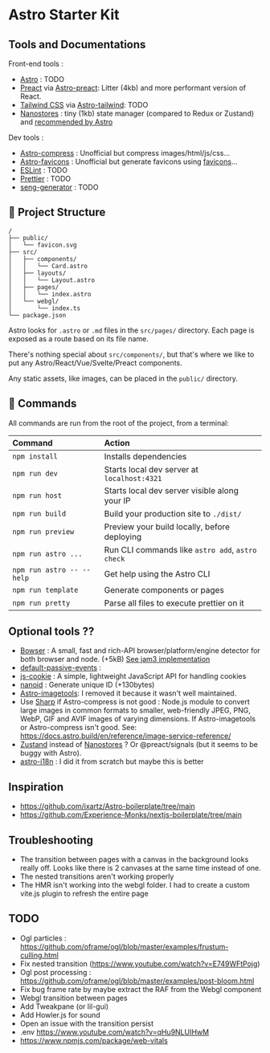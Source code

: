 # Astro Starter Kit

## Tools and Documentations

Front-end tools :

- [Astro](https://docs.astro.build) : TODO
- [Preact]() via [Astro-preact](): Litter (4kb) and more performant version of React.
- [Tailwind CSS]() via [Astro-tailwind](): TODO
- [Nanostores](https://github.com/nanostores/nanostores) : tiny (1kb) state manager (compared to Redux or Zustand) and [recommended by Astro](https://docs.astro.build/en/core-concepts/sharing-state/)

Dev tools :

- [Astro-compress](https://github.com/astro-community/AstroCompress) : Unofficial but compress images/html/js/css...
- [Astro-favicons](https://github.com/ACP-CODE/astro-favicons#readme) : Unofficial but generate favicons using [favicons](https://github.com/itgalaxy/favicons)...
- [ESLint]() : TODO
- [Prettier]() : TODO
- [seng-generator]() : TODO

## 🚀 Project Structure

```text
/
├── public/
│   └── favicon.svg
├── src/
│   ├── components/
│   │   └── Card.astro
│   ├── layouts/
│   │   └── Layout.astro
│   ├── pages/
│   │   └── index.astro
│   └── webgl/
│       └── index.ts
└── package.json
```

Astro looks for `.astro` or `.md` files in the `src/pages/` directory. Each page is exposed as a route based on its file name.

There's nothing special about `src/components/`, but that's where we like to put any Astro/React/Vue/Svelte/Preact components.

Any static assets, like images, can be placed in the `public/` directory.

## 🧞 Commands

All commands are run from the root of the project, from a terminal:

| Command                   | Action                                           |
| :------------------------ | :----------------------------------------------- |
| `npm install`             | Installs dependencies                            |
| `npm run dev`             | Starts local dev server at `localhost:4321`      |
| `npm run host`            | Starts local dev server visible along your IP    |
| `npm run build`           | Build your production site to `./dist/`          |
| `npm run preview`         | Preview your build locally, before deploying     |
| `npm run astro ...`       | Run CLI commands like `astro add`, `astro check` |
| `npm run astro -- --help` | Get help using the Astro CLI                     |
| `npm run template`        | Generate components or pages                     |
| `npm run pretty`          | Parse all files to execute prettier on it        |

## Optional tools ??

- [Bowser](https://github.com/bowser-js/bowser) : A small, fast and rich-API browser/platform/engine detector for both browser and node. (+5kB) [See jam3 implementation](https://github.com/Experience-Monks/nextjs-boilerplate/blob/main/src/utils/detect.ts)
- [default-passive-events](https://www.npmjs.com/package/default-passive-events) :
- [js-cookie](https://github.com/js-cookie/js-cookie#readme) : A simple, lightweight JavaScript API for handling cookies
- [nanoid](https://www.npmjs.com/package/nanoid) : Generate unique ID (+130bytes)
- [Astro-imagetools](https://astro-imagetools-docs.vercel.app/en/components/Img): I removed it because it wasn't well maintained.
- Use [Sharp](https://www.npmjs.com/package/sharp) if Astro-compress is not good : Node.js module to convert large images in common formats to smaller, web-friendly JPEG, PNG, WebP, GIF and AVIF images of varying dimensions. If Astro-imagetools or Astro-compress isn't good. See: https://docs.astro.build/en/reference/image-service-reference/
- [Zustand](https://docs.pmnd.rs/zustand/getting-started/introduction) instead of [Nanostores](https://github.com/nanostores/nanostores) ? Or @preact/signals (but it seems to be buggy with Astro).
- [astro-i18n](https://github.com/Alexandre-Fernandez/astro-i18n/tree/main) : I did it from scratch but maybe this is better

## Inspiration

- https://github.com/ixartz/Astro-boilerplate/tree/main
- https://github.com/Experience-Monks/nextjs-boilerplate/tree/main

## Troubleshooting

- The transition between pages with a canvas in the background looks really off. Looks like there is 2 canvases at the same time instead of one.
- The nested transitions aren't working properly
- The HMR isn't working into the webgl folder. I had to create a custom vite.js plugin to refresh the entire page

## TODO

- Ogl particles : https://github.com/oframe/ogl/blob/master/examples/frustum-culling.html
- Fix nested transition (https://www.youtube.com/watch?v=E749WFtPojg)
- Ogl post processing : https://github.com/oframe/ogl/blob/master/examples/post-bloom.html
- Fix bug frame rate by maybe extract the RAF from the Webgl component
- Webgl transition between pages
- Add Tweakpane (or lil-gui)
- Add Howler.js for sound
- Open an issue with the transition persist
- .env https://www.youtube.com/watch?v=qHu9NLUIHwM
- https://www.npmjs.com/package/web-vitals
